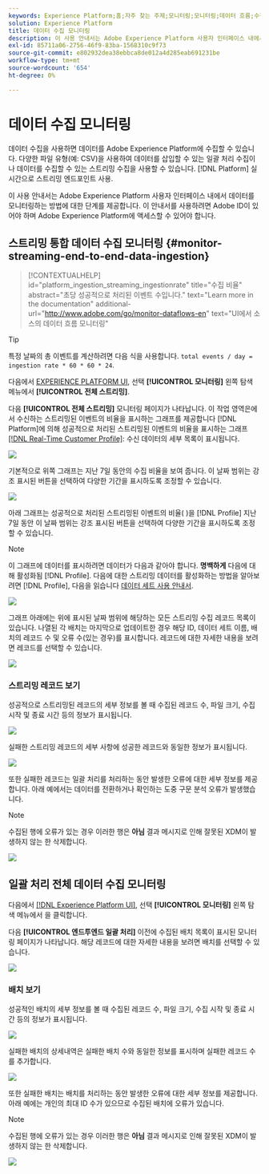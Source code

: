 ```yaml
---
keywords: Experience Platform;홈;자주 찾는 주제;모니터링;모니터링;데이터 흐름;수집 모니터링;데이터 수집;데이터 수집;데이터 수집;레코드 보기;배치 보기;
solution: Experience Platform
title: 데이터 수집 모니터링
description: 이 사용 안내서는 Adobe Experience Platform 사용자 인터페이스 내에서 데이터를 모니터링하는 방법에 대한 단계를 제공합니다. 이 안내서를 사용하려면 Adobe ID이 있어야 하며 Adobe Experience Platform에 액세스할 수 있어야 합니다.
exl-id: 85711a06-2756-46f9-83ba-1568310c9f73
source-git-commit: e802932dea38ebbca8de012a4d285eab691231be
workflow-type: tm+mt
source-wordcount: '654'
ht-degree: 0%

---
```


# 데이터 수집 모니터링

데이터 수집을 사용하면 데이터를 Adobe Experience Platform에 수집할 수 있습니다. 다양한 파일 유형(예: CSV)을 사용하여 데이터를 삽입할 수 있는 일괄 처리 수집이나 데이터를 수집할 수 있는 스트리밍 수집을 사용할 수 있습니다. [!DNL Platform] 실시간으로 스트리밍 엔드포인트 사용.

이 사용 안내서는 Adobe Experience Platform 사용자 인터페이스 내에서 데이터를 모니터링하는 방법에 대한 단계를 제공합니다. 이 안내서를 사용하려면 Adobe ID이 있어야 하며 Adobe Experience Platform에 액세스할 수 있어야 합니다.

## 스트리밍 통합 데이터 수집 모니터링 {#monitor-streaming-end-to-end-data-ingestion}

>[!CONTEXTUALHELP]
>id="platform_ingestion_streaming_ingestionrate"
>title="수집 비율"
>abstract="초당 성공적으로 처리된 이벤트 수입니다."
>text="Learn more in the documentation"
>additional-url="http://www.adobe.com/go/monitor-dataflows-en" text="UI에서 소스의 데이터 흐름 모니터링"

>[!TIP]
>
>특정 날짜의 총 이벤트를 계산하려면 다음 식을 사용합니다. `total events / day = ingestion rate * 60 * 60 * 24`.

다음에서 [EXPERIENCE PLATFORM UI](https://platform.adobe.com), 선택 **[!UICONTROL 모니터링]** 왼쪽 탐색 메뉴에서 **[!UICONTROL 전체 스트리밍]**.

다음 **[!UICONTROL 전체 스트리밍]** 모니터링 페이지가 나타납니다. 이 작업 영역은에서 수신하는 스트리밍된 이벤트의 비율을 표시하는 그래프를 제공합니다 [!DNL Platform]에 의해 성공적으로 처리된 스트리밍된 이벤트의 비율을 표시하는 그래프 [[!DNL Real-Time Customer Profile]](../../profile/home.md): 수신 데이터의 세부 목록이 표시됩니다.

![](../images/quality/monitor-data-flows/list-streams.png)

기본적으로 위쪽 그래프는 지난 7일 동안의 수집 비율을 보여 줍니다. 이 날짜 범위는 강조 표시된 버튼을 선택하여 다양한 기간을 표시하도록 조정할 수 있습니다.

![](../images/quality/monitor-data-flows/events-received.png)

아래 그래프는 성공적으로 처리된 스트리밍된 이벤트의 비율( )을 [!DNL Profile] 지난 7일 동안 이 날짜 범위는 강조 표시된 버튼을 선택하여 다양한 기간을 표시하도록 조정할 수 있습니다.

>[!NOTE]
>
>이 그래프에 데이터를 표시하려면 데이터가 다음과 같아야 합니다. **명백하게** 다음에 대해 활성화됨 [!DNL Profile]. 다음에 대한 스트리밍 데이터를 활성화하는 방법을 알아보려면 [!DNL Profile], 다음을 읽습니다 [데이터 세트 사용 안내서](../../catalog/datasets/user-guide.md#enable-a-dataset-for-real-time-customer-profile).

![](../images/quality/monitor-data-flows/ingested-by-profile.png)

그래프 아래에는 위에 표시된 날짜 범위에 해당하는 모든 스트리밍 수집 레코드 목록이 있습니다. 나열된 각 배치는 마지막으로 업데이트한 경우 해당 ID, 데이터 세트 이름, 배치의 레코드 수 및 오류 수(있는 경우)를 표시합니다. 레코드에 대한 자세한 내용을 보려면 레코드를 선택할 수 있습니다.

![](../images/quality/monitor-data-flows/streams.png)

### 스트리밍 레코드 보기

성공적으로 스트리밍된 레코드의 세부 정보를 볼 때 수집된 레코드 수, 파일 크기, 수집 시작 및 종료 시간 등의 정보가 표시됩니다.

![](../images/quality/monitor-data-flows/successful-streaming.png)

실패한 스트리밍 레코드의 세부 사항에 성공한 레코드와 동일한 정보가 표시됩니다.

![](../images/quality/monitor-data-flows/failed-batch.png)

또한 실패한 레코드는 일괄 처리를 처리하는 동안 발생한 오류에 대한 세부 정보를 제공합니다. 아래 예에서는 데이터를 전환하거나 확인하는 도중 구문 분석 오류가 발생했습니다.

>[!NOTE]
>
>수집된 행에 오류가 있는 경우 이러한 행은 **아님** 결과 메시지로 인해 잘못된 XDM이 발생하지 않는 한 삭제합니다.

![](../images/quality/monitor-data-flows/failed-batch-error.png)

## 일괄 처리 전체 데이터 수집 모니터링

다음에서 [[!DNL Experience Platform UI]](https://platform.adobe.com), 선택 **[!UICONTROL 모니터링]** 왼쪽 탐색 메뉴에서 을 클릭합니다.

다음 **[!UICONTROL 엔드투엔드 일괄 처리]** 이전에 수집된 배치 목록이 표시된 모니터링 페이지가 나타납니다. 해당 레코드에 대한 자세한 내용을 보려면 배치를 선택할 수 있습니다.

![](../images/quality/monitor-data-flows/batch-monitoring.png)

### 배치 보기

성공적인 배치의 세부 정보를 볼 때 수집된 레코드 수, 파일 크기, 수집 시작 및 종료 시간 등의 정보가 표시됩니다.

![](../images/quality/monitor-data-flows/successful-batch.png)

실패한 배치의 상세내역은 실패한 배치 수와 동일한 정보를 표시하며 실패한 레코드 수를 추가합니다.

![](../images/quality/monitor-data-flows/failed-batch.png)

또한 실패한 배치는 배치를 처리하는 동안 발생한 오류에 대한 세부 정보를 제공합니다. 아래 예에는 개인의 최대 ID 수가 있으므로 수집된 배치에 오류가 있습니다.

>[!NOTE]
>
>수집된 행에 오류가 있는 경우 이러한 행은 **아님** 결과 메시지로 인해 잘못된 XDM이 발생하지 않는 한 삭제합니다.

![](../images/quality/monitor-data-flows/failed-streaming-error.png)
